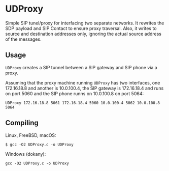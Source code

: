 # UDProxy
Simple SIP tunel/proxy for interfacing two separate networks. It rewrites the SDP payload and SIP Contact to ensure proxy traversal. Also, it writes to source and destination addresses only, ignoring the actual source address of the messages.

Usage
------------
``UDProxy`` creates a SIP tunnel between a SIP gateway and SIP phone via a proxy.

Assuming that the proxy machine running ``UDProxy`` has two interfaces, one 172.16.18.8 and another is 10.0.100.4, the SIP gateway is 172.16.18.4 and runs on port 5060 and the SIP phone runns on 10.0.100.8 on port 5064:

```
UDProxy 172.16.18.8 5061 172.16.18.4 5060 10.0.100.4 5062 10.0.100.8 5064
```

Compiling
------------

Linux, FreeBSD, macOS:
```
$ gcc -O2 UDProxy.c -o UDProxy
```

Windows (dokany):
```
gcc -O2 UDProxy.c -o UDProxy
```
